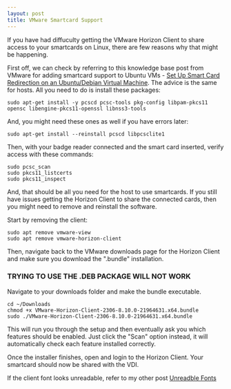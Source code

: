 ```yaml
---
layout: post
title: VMware Smartcard Support
---
```


If you have had diffuculty getting the VMware Horizon Client to share access to your smartcards on Linux, there are few reasons why that might be happening.

First off, we can check by referring to this knowledge base post from VMware for adding smartcard support to Ubuntu VMs - [Set Up Smart Card Redirection on an Ubuntu/Debian Virtual Machine](https://docs.vmware.com/en/VMware-Horizon/2306/linux-desktops-setup/GUID-FCF20C28-D384-4648-A20B-84144E119FED.html). The advice is the same for hosts. All you need to do is install these packages:

    sudo apt-get install -y pcscd pcsc-tools pkg-config libpam-pkcs11 opensc libengine-pkcs11-openssl libnss3-tools

And, you might need these ones as well if you have errors later:

    sudo apt-get install --reinstall pcscd libpcsclite1

Then, with your badge reader connected and the smart card inserted, verify access with these commands:

    sudo pcsc_scan
    sudo pkcs11_listcerts
    sudo pkcs11_inspect

And, that should be all you need for the host to use smartcards. If you still have issues getting the Horizon Client to share the connected cards, then you might need to remove and reinstall the software.

Start by removing the client:

    sudo apt remove vmware-view
    sudo apt remove vmware-horizon-client

Then, navigate back to the VMware downloads page for the Horizon Client and make sure you download the ".bundle" installation.

### TRYING TO USE THE .DEB PACKAGE WILL NOT WORK

Navigate to your downloads folder and make the bundle executable.

    cd ~/Downloads
    chmod +x VMware-Horizon-Client-2306-8.10.0-21964631.x64.bundle
    sudo ./VMware-Horizon-Client-2306-8.10.0-21964631.x64.bundle

This will run you through the setup and then eventually ask you which features should be enabled. Just click the "Scan" option instead, it will automatically check each feature installed correctly.

Once the installer finishes, open and login to the Horizon Client. Your smartcard should now be shared with the VDI.

If the client font looks unreadable, refer to my other post [Unreadble Fonts](https://micahflack.com/Linux-Fonts/)